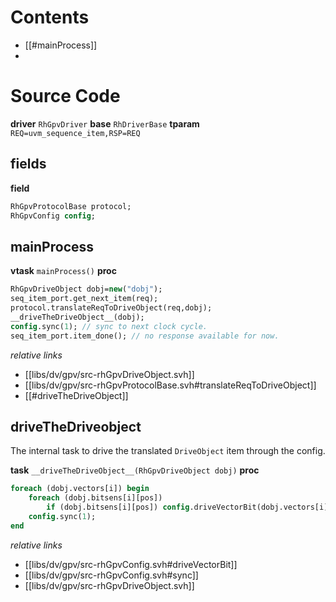 # Contents
- [[#mainProcess]]
- 
# Source Code
**driver** `RhGpvDriver`
**base** `RhDriverBase`
**tparam** `REQ=uvm_sequence_item,RSP=REQ`

## fields
**field**
```systemverilog
RhGpvProtocolBase protocol;
RhGpvConfig config;
```

## mainProcess
**vtask** `mainProcess()`
**proc**
```systemverilog
RhGpvDriveObject dobj=new("dobj");
seq_item_port.get_next_item(req);
protocol.translateReqToDriveObject(req,dobj);
__driveTheDriveObject__(dobj);
config.sync(1); // sync to next clock cycle.
seq_item_port.item_done(); // no response available for now.
```
*relative links*
- [[libs/dv/gpv/src-rhGpvDriveObject.svh]]
- [[libs/dv/gpv/src-rhGpvProtocolBase.svh#translateReqToDriveObject]]
- [[#driveTheDriveObject]] 

## driveTheDriveobject
The internal task to drive the translated `DriveObject` item through the config.

**task** `__driveTheDriveObject__(RhGpvDriveObject dobj)`
**proc**
```systemverilog
foreach (dobj.vectors[i]) begin
	foreach (dobj.bitsens[i][pos])
		if (dobj.bitsens[i][pos]) config.driveVectorBit(dobj.vectors[i][pos],pos);
	config.sync(1);
end
```
*relative links*
- [[libs/dv/gpv/src-rhGpvConfig.svh#driveVectorBit]]
- [[libs/dv/gpv/src-rhGpvConfig.svh#sync]]
- [[libs/dv/gpv/src-rhGpvDriveObject.svh]]
